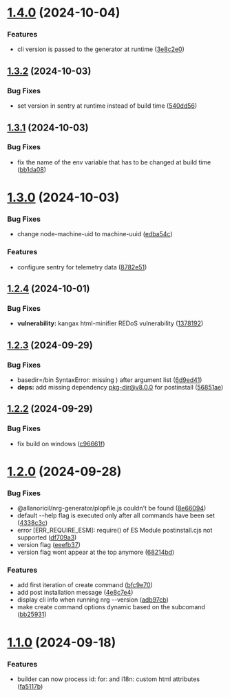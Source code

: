 # [1.4.0](https://github.com/AllanOricil/nrg-cli/compare/v1.3.2...v1.4.0) (2024-10-04)


### Features

* cli version is passed to the generator at runtime ([3e8c2e0](https://github.com/AllanOricil/nrg-cli/commit/3e8c2e000669fe83cf31d4688f2423294708f4ff))

## [1.3.2](https://github.com/AllanOricil/nrg-cli/compare/v1.3.1...v1.3.2) (2024-10-03)


### Bug Fixes

* set version in sentry at runtime instead of build time ([540dd56](https://github.com/AllanOricil/nrg-cli/commit/540dd565851690f86db1e093500928f71a8b4787))

## [1.3.1](https://github.com/AllanOricil/nrg-cli/compare/v1.3.0...v1.3.1) (2024-10-03)


### Bug Fixes

* fix the name of the env variable that has to be changed at build time ([bb1da08](https://github.com/AllanOricil/nrg-cli/commit/bb1da080809da8f3b346dfffb2205d924608b1a4))

# [1.3.0](https://github.com/AllanOricil/nrg-cli/compare/v1.2.4...v1.3.0) (2024-10-03)


### Bug Fixes

* change node-machine-uid to machine-uuid ([edba54c](https://github.com/AllanOricil/nrg-cli/commit/edba54c88a91cc0198afb835fee2d69634559224))


### Features

* configure sentry for telemetry data ([8782e51](https://github.com/AllanOricil/nrg-cli/commit/8782e51f3bf10992f4cfe8c212ca835ac77c06c3))

## [1.2.4](https://github.com/AllanOricil/nrg-cli/compare/v1.2.3...v1.2.4) (2024-10-01)


### Bug Fixes

* **vulnerability:** kangax html-minifier REDoS vulnerability ([1378192](https://github.com/AllanOricil/nrg-cli/commit/13781925b63afc1f7c6362dce5bb33859d7dccf1))

## [1.2.3](https://github.com/AllanOricil/nrg-cli/compare/v1.2.2...v1.2.3) (2024-09-29)


### Bug Fixes

* basedir=/bin SyntaxError: missing ) after argument list ([6d9ed41](https://github.com/AllanOricil/nrg-cli/commit/6d9ed414bf4737952893bae1df90bda008e7c7ba))
* **deps:** add missing dependency pkg-dir@v8.0.0 for postinstall ([56851ae](https://github.com/AllanOricil/nrg-cli/commit/56851aeff05701c93bea7e3b9647281d45d6cdc0))

## [1.2.2](https://github.com/AllanOricil/nrg-cli/compare/v1.2.1...v1.2.2) (2024-09-29)


### Bug Fixes

* fix build on windows ([c96661f](https://github.com/AllanOricil/nrg-cli/commit/c96661f899af399e9b27b86684011a3c8c535634))

# [1.2.0](https://github.com/AllanOricil/nrg-cli/compare/v1.1.0...v1.2.0) (2024-09-28)


### Bug Fixes

* @allanoricil/nrg-generator/plopfile.js couldn't be found ([8e66094](https://github.com/AllanOricil/nrg-cli/commit/8e6609413f8691a42390e715b0b19d999d884a03))
* default --help flag is executed only after all commands have been set ([4338c3c](https://github.com/AllanOricil/nrg-cli/commit/4338c3ca6ee1b83543b0a1c27de2f64440ba32a7))
* error [ERR_REQUIRE_ESM]: require() of ES Module postinstall.cjs not supported ([df709a3](https://github.com/AllanOricil/nrg-cli/commit/df709a3d77ce266545c8b8727f049e034b265059))
* version flag ([eeefb37](https://github.com/AllanOricil/nrg-cli/commit/eeefb378f5557bab9f8450b296a97d9d63670354))
* version flag wont appear at the top anymore ([68214bd](https://github.com/AllanOricil/nrg-cli/commit/68214bd8373a5bc6abd1d022c34219da62c903af))


### Features

* add first iteration of create command ([bfc9e70](https://github.com/AllanOricil/nrg-cli/commit/bfc9e70cbbcb58e89804aecffe7b377841de7701))
* add post installation message ([4e8c7e4](https://github.com/AllanOricil/nrg-cli/commit/4e8c7e46a7bc0cbbe90bc5200fd45c49b5beddd5))
* display cli info when running nrg --version ([adb97cb](https://github.com/AllanOricil/nrg-cli/commit/adb97cb284ae53f76646fcc8c1c50e523a74b3ac))
* make create command options dynamic based on the subcomand ([bb25931](https://github.com/AllanOricil/nrg-cli/commit/bb259314af793b580191f365df91d402a46e2fe4))

# [1.1.0](https://github.com/AllanOricil/nrg-cli/compare/v1.0.1...v1.1.0) (2024-09-18)


### Features

* builder can now process id: for: and i18n: custom html attributes ([fa5117b](https://github.com/AllanOricil/nrg-cli/commit/fa5117b8d4f9f9d02c88c1919f47ab328c43417a))
